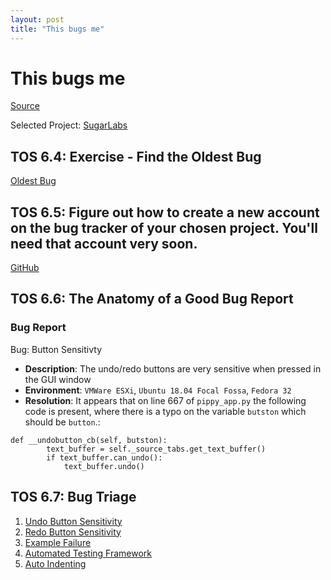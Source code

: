 ```yaml
---
layout: post
title: "This bugs me"  
---
```


# This bugs me

[Source](https://quaid.fedorapeople.org/TOS/Practical_Open_Source_Software_Exploration/html/ch-Debugging_the_Code.html)

Selected Project: [SugarLabs](https://github.com/sugarlabs)

## TOS 6.4: Exercise - Find the Oldest Bug

[Oldest Bug](https://github.com/sugarlabs/Pippy/issues/49)

## TOS 6.5: Figure out how to create a new account on the bug tracker of your chosen project. You'll need that account very soon.

[GitHub](github.com/pmccabe5)

## TOS 6.6: The Anatomy of a Good Bug Report

### Bug Report

Bug: Button Sensitivty

- **Description**: The undo/redo buttons are very sensitive when pressed in the GUI window
- **Environment**: `VMWare ESXi`, `Ubuntu 18.04 Focal Fossa`, `Fedora 32`
- **Resolution**: It appears that on line 667 of `pippy_app.py` the following code is present, where there is a typo on the variable `butston` which should be `button`.:

```
def __undobutton_cb(self, butston):
        text_buffer = self._source_tabs.get_text_buffer()
        if text_buffer.can_undo():
            text_buffer.undo()
```

## TOS 6.7: Bug Triage

1. [Undo Button Sensitivity](https://github.com/sugarlabs/Pippy/issues/69)
2. [Redo Button Sensitivity](https://github.com/sugarlabs/Pippy/issues/68)
3. [Example Failure](https://github.com/sugarlabs/Pippy/issues/66)
4. [Automated Testing Framework](https://github.com/sugarlabs/Pippy/issues/84)
5. [Auto Indenting](https://github.com/sugarlabs/Pippy/issues/74)
